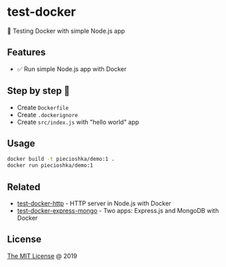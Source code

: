 # test-docker

:ledger: Testing Docker with simple Node.js app

## Features

* :white_check_mark: Run simple Node.js app with Docker

## Step by step 👣

* Create `Dockerfile`
* Create `.dockerignore`
* Create `src/index.js` with "hello world" app

## Usage

```bash
docker build -t piecioshka/demo:1 .
docker run piecioshka/demo:1
```

## Related

* [test-docker-http](https://github.com/piecioshka/test-docker-http) - HTTP server in Node.js with Docker
* [test-docker-express-mongo](https://github.com/piecioshka/test-docker-express-mongo) - Two apps: Express.js and MongoDB with Docker

## License

[The MIT License](http://piecioshka.mit-license.org) @ 2019
